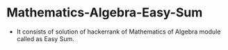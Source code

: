 # Mathematics-Algebra-Easy-Sum
- It consists of solution of hackerrank of Mathematics of Algebra module called as Easy Sum.
